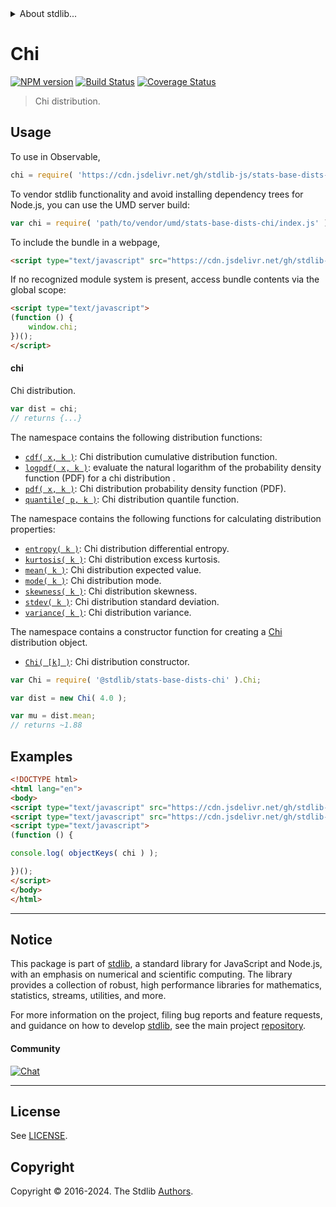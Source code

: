 <!--

@license Apache-2.0

Copyright (c) 2018 The Stdlib Authors.

Licensed under the Apache License, Version 2.0 (the "License");
you may not use this file except in compliance with the License.
You may obtain a copy of the License at

   http://www.apache.org/licenses/LICENSE-2.0

Unless required by applicable law or agreed to in writing, software
distributed under the License is distributed on an "AS IS" BASIS,
WITHOUT WARRANTIES OR CONDITIONS OF ANY KIND, either express or implied.
See the License for the specific language governing permissions and
limitations under the License.

-->


<details>
  <summary>
    About stdlib...
  </summary>
  <p>We believe in a future in which the web is a preferred environment for numerical computation. To help realize this future, we've built stdlib. stdlib is a standard library, with an emphasis on numerical and scientific computation, written in JavaScript (and C) for execution in browsers and in Node.js.</p>
  <p>The library is fully decomposable, being architected in such a way that you can swap out and mix and match APIs and functionality to cater to your exact preferences and use cases.</p>
  <p>When you use stdlib, you can be absolutely certain that you are using the most thorough, rigorous, well-written, studied, documented, tested, measured, and high-quality code out there.</p>
  <p>To join us in bringing numerical computing to the web, get started by checking us out on <a href="https://github.com/stdlib-js/stdlib">GitHub</a>, and please consider <a href="https://opencollective.com/stdlib">financially supporting stdlib</a>. We greatly appreciate your continued support!</p>
</details>

# Chi

[![NPM version][npm-image]][npm-url] [![Build Status][test-image]][test-url] [![Coverage Status][coverage-image]][coverage-url] <!-- [![dependencies][dependencies-image]][dependencies-url] -->

> Chi distribution.



<section class="usage">

## Usage

To use in Observable,

```javascript
chi = require( 'https://cdn.jsdelivr.net/gh/stdlib-js/stats-base-dists-chi@umd/browser.js' )
```

To vendor stdlib functionality and avoid installing dependency trees for Node.js, you can use the UMD server build:

```javascript
var chi = require( 'path/to/vendor/umd/stats-base-dists-chi/index.js' )
```

To include the bundle in a webpage,

```html
<script type="text/javascript" src="https://cdn.jsdelivr.net/gh/stdlib-js/stats-base-dists-chi@umd/browser.js"></script>
```

If no recognized module system is present, access bundle contents via the global scope:

```html
<script type="text/javascript">
(function () {
    window.chi;
})();
</script>
```

#### chi

Chi distribution.

```javascript
var dist = chi;
// returns {...}
```

The namespace contains the following distribution functions:

<!-- <toc pattern="*+(cdf|pdf|mgf|quantile)*"> -->

<div class="namespace-toc">

-   <span class="signature">[`cdf( x, k )`][@stdlib/stats/base/dists/chi/cdf]</span><span class="delimiter">: </span><span class="description">Chi distribution cumulative distribution function.</span>
-   <span class="signature">[`logpdf( x, k )`][@stdlib/stats/base/dists/chi/logpdf]</span><span class="delimiter">: </span><span class="description">evaluate the natural logarithm of the probability density function (PDF) for a chi distribution .</span>
-   <span class="signature">[`pdf( x, k )`][@stdlib/stats/base/dists/chi/pdf]</span><span class="delimiter">: </span><span class="description">Chi distribution probability density function (PDF).</span>
-   <span class="signature">[`quantile( p, k )`][@stdlib/stats/base/dists/chi/quantile]</span><span class="delimiter">: </span><span class="description">Chi distribution quantile function.</span>

</div>

<!-- </toc> -->

The namespace contains the following functions for calculating distribution properties:

<!-- <toc pattern="*+(entropy|kurtosis|mean|median|mode|skewness|stdev|variance)*"> -->

<div class="namespace-toc">

-   <span class="signature">[`entropy( k )`][@stdlib/stats/base/dists/chi/entropy]</span><span class="delimiter">: </span><span class="description">Chi distribution differential entropy.</span>
-   <span class="signature">[`kurtosis( k )`][@stdlib/stats/base/dists/chi/kurtosis]</span><span class="delimiter">: </span><span class="description">Chi distribution excess kurtosis.</span>
-   <span class="signature">[`mean( k )`][@stdlib/stats/base/dists/chi/mean]</span><span class="delimiter">: </span><span class="description">Chi distribution expected value.</span>
-   <span class="signature">[`mode( k )`][@stdlib/stats/base/dists/chi/mode]</span><span class="delimiter">: </span><span class="description">Chi distribution mode.</span>
-   <span class="signature">[`skewness( k )`][@stdlib/stats/base/dists/chi/skewness]</span><span class="delimiter">: </span><span class="description">Chi distribution skewness.</span>
-   <span class="signature">[`stdev( k )`][@stdlib/stats/base/dists/chi/stdev]</span><span class="delimiter">: </span><span class="description">Chi distribution standard deviation.</span>
-   <span class="signature">[`variance( k )`][@stdlib/stats/base/dists/chi/variance]</span><span class="delimiter">: </span><span class="description">Chi distribution variance.</span>

</div>

<!-- </toc> -->

The namespace contains a constructor function for creating a [Chi][chi-distribution] distribution object.

<!-- <toc pattern="*ctor*"> -->

<div class="namespace-toc">

-   <span class="signature">[`Chi( [k] )`][@stdlib/stats/base/dists/chi/ctor]</span><span class="delimiter">: </span><span class="description">Chi distribution constructor.</span>

</div>

<!-- </toc> -->

```javascript
var Chi = require( '@stdlib/stats-base-dists-chi' ).Chi;

var dist = new Chi( 4.0 );

var mu = dist.mean;
// returns ~1.88
```

</section>

<!-- /.usage -->

<section class="examples">

## Examples

<!-- TODO: better examples -->

<!-- eslint no-undef: "error" -->

```html
<!DOCTYPE html>
<html lang="en">
<body>
<script type="text/javascript" src="https://cdn.jsdelivr.net/gh/stdlib-js/utils-keys@umd/browser.js"></script>
<script type="text/javascript" src="https://cdn.jsdelivr.net/gh/stdlib-js/stats-base-dists-chi@umd/browser.js"></script>
<script type="text/javascript">
(function () {

console.log( objectKeys( chi ) );

})();
</script>
</body>
</html>
```

</section>

<!-- /.examples -->

<!-- Section for related `stdlib` packages. Do not manually edit this section, as it is automatically populated. -->

<section class="related">

</section>

<!-- /.related -->

<!-- Section for all links. Make sure to keep an empty line after the `section` element and another before the `/section` close. -->


<section class="main-repo" >

* * *

## Notice

This package is part of [stdlib][stdlib], a standard library for JavaScript and Node.js, with an emphasis on numerical and scientific computing. The library provides a collection of robust, high performance libraries for mathematics, statistics, streams, utilities, and more.

For more information on the project, filing bug reports and feature requests, and guidance on how to develop [stdlib][stdlib], see the main project [repository][stdlib].

#### Community

[![Chat][chat-image]][chat-url]

---

## License

See [LICENSE][stdlib-license].


## Copyright

Copyright &copy; 2016-2024. The Stdlib [Authors][stdlib-authors].

</section>

<!-- /.stdlib -->

<!-- Section for all links. Make sure to keep an empty line after the `section` element and another before the `/section` close. -->

<section class="links">

[npm-image]: http://img.shields.io/npm/v/@stdlib/stats-base-dists-chi.svg
[npm-url]: https://npmjs.org/package/@stdlib/stats-base-dists-chi

[test-image]: https://github.com/stdlib-js/stats-base-dists-chi/actions/workflows/test.yml/badge.svg?branch=main
[test-url]: https://github.com/stdlib-js/stats-base-dists-chi/actions/workflows/test.yml?query=branch:main

[coverage-image]: https://img.shields.io/codecov/c/github/stdlib-js/stats-base-dists-chi/main.svg
[coverage-url]: https://codecov.io/github/stdlib-js/stats-base-dists-chi?branch=main

<!--

[dependencies-image]: https://img.shields.io/david/stdlib-js/stats-base-dists-chi.svg
[dependencies-url]: https://david-dm.org/stdlib-js/stats-base-dists-chi/main

-->

[chat-image]: https://img.shields.io/gitter/room/stdlib-js/stdlib.svg
[chat-url]: https://app.gitter.im/#/room/#stdlib-js_stdlib:gitter.im

[stdlib]: https://github.com/stdlib-js/stdlib

[stdlib-authors]: https://github.com/stdlib-js/stdlib/graphs/contributors

[umd]: https://github.com/umdjs/umd
[es-module]: https://developer.mozilla.org/en-US/docs/Web/JavaScript/Guide/Modules

[deno-url]: https://github.com/stdlib-js/stats-base-dists-chi/tree/deno
[deno-readme]: https://github.com/stdlib-js/stats-base-dists-chi/blob/deno/README.md
[umd-url]: https://github.com/stdlib-js/stats-base-dists-chi/tree/umd
[umd-readme]: https://github.com/stdlib-js/stats-base-dists-chi/blob/umd/README.md
[esm-url]: https://github.com/stdlib-js/stats-base-dists-chi/tree/esm
[esm-readme]: https://github.com/stdlib-js/stats-base-dists-chi/blob/esm/README.md
[branches-url]: https://github.com/stdlib-js/stats-base-dists-chi/blob/main/branches.md

[stdlib-license]: https://raw.githubusercontent.com/stdlib-js/stats-base-dists-chi/main/LICENSE

[chi-distribution]: https://en.wikipedia.org/wiki/Chi_distribution

<!-- <toc-links> -->

[@stdlib/stats/base/dists/chi/ctor]: https://github.com/stdlib-js/stats-base-dists-chi-ctor/tree/umd

[@stdlib/stats/base/dists/chi/entropy]: https://github.com/stdlib-js/stats-base-dists-chi-entropy/tree/umd

[@stdlib/stats/base/dists/chi/kurtosis]: https://github.com/stdlib-js/stats-base-dists-chi-kurtosis/tree/umd

[@stdlib/stats/base/dists/chi/mean]: https://github.com/stdlib-js/stats-base-dists-chi-mean/tree/umd

[@stdlib/stats/base/dists/chi/mode]: https://github.com/stdlib-js/stats-base-dists-chi-mode/tree/umd

[@stdlib/stats/base/dists/chi/skewness]: https://github.com/stdlib-js/stats-base-dists-chi-skewness/tree/umd

[@stdlib/stats/base/dists/chi/stdev]: https://github.com/stdlib-js/stats-base-dists-chi-stdev/tree/umd

[@stdlib/stats/base/dists/chi/variance]: https://github.com/stdlib-js/stats-base-dists-chi-variance/tree/umd

[@stdlib/stats/base/dists/chi/cdf]: https://github.com/stdlib-js/stats-base-dists-chi-cdf/tree/umd

[@stdlib/stats/base/dists/chi/logpdf]: https://github.com/stdlib-js/stats-base-dists-chi-logpdf/tree/umd

[@stdlib/stats/base/dists/chi/pdf]: https://github.com/stdlib-js/stats-base-dists-chi-pdf/tree/umd

[@stdlib/stats/base/dists/chi/quantile]: https://github.com/stdlib-js/stats-base-dists-chi-quantile/tree/umd

<!-- </toc-links> -->

</section>

<!-- /.links -->
